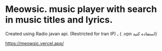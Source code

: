 # Meowsic. music player with search in music titles and lyrics.
Created using Radio javan api. (Restricted for Iran IP)
ـ
(  .vpn استفاده کنید)


https://meowsic.vercel.app/
